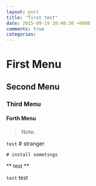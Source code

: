 ```yaml
---
layout: post
title: "first test"
date: 2015-09-19 20:40:30 +0800
comments: true
categories: 
---
```


# First Menu

## Second Menu

### Third Menu

#### Forth Menu


> Note:


`test`  # stranger

```
# install sometings
```
** test **


`test` test

